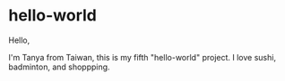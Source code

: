 # hello-world

Hello,

I'm Tanya from Taiwan, this is my fifth "hello-world" project. I love sushi, badminton, and shoppping.
